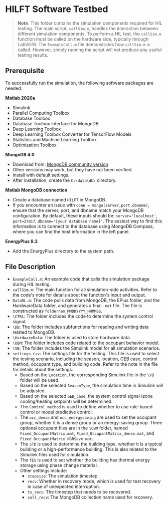 ﻿# HILFT Software Testbed
> **Note**: This folder contains the simulation components required for HIL testing. The main script, `callSim.m`, handles the interaction between different simulation components. To perform a HIL test, the `callSim.m` function must be called on the hardware side, typically through LabVIEW. The `ExampleCall.m` file demonstrates how `callSim.m` is called. However, simply running the script will not produce any useful testing results.

## Prerequisite
To successfully run the simulation, the following software packages are needed:

**Matlab 2020a**
-   Simulink
-   Parallel Computing Toolbox
-   Database Toolbox
-   Database Toolbox Interface for MongoDB
-   Deep Learning Toolbox
-   Deep Learning Toolbox Converter for TensorFlow Models
-   Statistics and Machine Learning Toolbox
-   Optimization Toolbox

**MongoDB 4.0**
-   Download from: [MongoDB community version](https://www.mongodb.com/try/download/community)
-   Other versions may work, but they have not been verified.
-   Install with default settings.
-   After installation, create the `C:\data\db\` directory.

**Matlab MongoDB connection**
-   Create a database named `HILFT` in MongoDB.
-   If you encounter an issue with `conn = mongo(server,port,dbname)`, ensure that the server, port, and dbname match your MongoDB configuration. By default, these inputs should be: `server='localhost'`, `port=27017`, `dbname='[your database name]'`. The easiest way to find this information is to connect to the database using MongoDB Compass, where you can find the host information in the left panel.

**EnergyPlus 9.3**
-   Add the EnergyPlus directory to the system path.

## File Description
 -   `ExampleCall.m`: An example code that calls the simulation package during HIL testing. 
 -  `callSim.m`: The main function for all simulation-side activities. Refer to the code's note for details about the function's input and output. 
 - `DataDL.m`: The code pulls data from MongoDB, the EPlus folder, and the HardwareData folder, and generates a final `.mat` file. The file is constructed as `foldernam_MMDDYYYY_HHMMSS`.
 - `\CTRL`: The folder includes the code to determine the system control signal. 
 - `\DB`: The folder includes subfunctions for reading and writing data related to MongoDB.
 - `\HardwareData`: The folder is used to store hardware data.
 - `\OBM`: The folder includes code related to the occupant behavior model.
 - `\VB`: The folder includes the Simulink model for all simulation scenarios.
 - `settings.csv`: The settings file for the testing. This file is used to select the testing scenario, including the season, location, GEB case, control method, occupant type, and building code. Refer to the note in the file for details about the settings.  
	- Based on the `Location`, the corresponding Simulink file in the `\VB` folder will be used.
	- Based on the selected `SeasonType`, the simulation time in Simulink will be adjusted.
	- Based on the selected `GEB_case`, the system control signal (zone cooling/heating setpoint) will be determined. 
	- The `Control_method` is used to define whether to use rule-based control or model predictive control.
	- The `occ_dense` and `occ_energysaving` are used to set the occupant group, whether it is a dense group or an energy-saving group. Three optional occupant files are in the `\OBM` folder, named `Fixed_OccupantMatrix.mat`, `Fixed_OccupantMatrix_dense.mat`, and `Fixed_OccupantMatrix_NGRSave.mat`.
	- The `STD` is used to determine the building type, whether it is a typical building or a high-performance building. This is also related to the Simulink files used for simulation.
	- The `TES` is used to set whether the building has thermal energy storage using phase change material. 
	- Other settings include:
		 - `stepsize`: The simulation timestep. 
		 - `recv`: Whether in recovery mode, which is used for test recovery in case of unexpected interruption.
		 - `ts_recv`: The timestep that needs to be recovered.
		 - `coll_recv`: The MongoDB collection name used for recovery.

